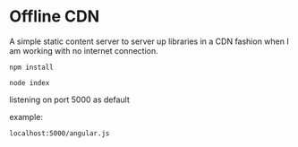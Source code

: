 # Offline CDN

A simple static content server to server up libraries in a CDN fashion when I am working with no internet connection.

    npm install
    
    node index


listening on port 5000 as default

example:    

    localhost:5000/angular.js